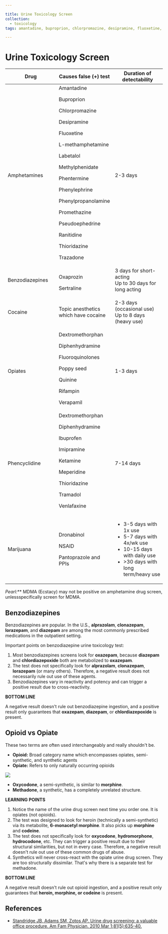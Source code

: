 ```yaml
---

title: Urine Toxicology Screen
collection:
  - toxicology
tags: amantadine, buproprion, chlorpromazine, desipramine, fluoxetine, labetalol, Methylphenidate, Phentermine, Phenylephrine, Phenylpropanolamine, Promethazine, Pseudoephedrine, Ranitidine, Thioridazine, trazodone, oxaprozin, sertraline, Dextromethorphan, Diphenhydramine, Quinine, Rifampin, Verapamil, Ibuprofen, Imipramine, Ketamine, Meperidine, Venlafaxine, Dronabinol, Pantoprazole, oxazepam, diazepam, chlordiazepoxide, alprazolam, clonazepam, lorazepam, morphine, codeine, hydrocodone, hydromorphone, oxycodone, oxymorphone, buprenorphine, fentanyl, methadone, tramadol, 

---
```


# Urine Toxicology Screen

<table>
<colgroup>
<col width="33%" />
<col width="33%" />
<col width="33%" />
</colgroup>
<thead>
<tr class="header">
<th><strong>Drug</strong></th>
<th><strong>Causes false (+) test</strong></th>
<th><strong>Duration of detectability</strong></th>
</tr>
</thead>
<tbody>
<tr class="odd">
<td>Amphetamines</td>
<td>Amantadine<br />

<p>Buproprion</p>
<p>Chlorpromazine</p>
<p>Desipramine</p>
<p>Fluoxetine</p>
<span class="aglmd-moreinfo ui-moreinfo" data-iid="53aa247bd35d3ae92e001a24">L-methamphetamine</span><br />

<p>Labetalol</p>
<span class="aglmd-moreinfo ui-moreinfo" data-iid="53aa247bd35d3ae92e001a25">Methylphenidate</span><br />

<p>Phentermine</p>
<p>Phenylephrine</p>
<p>Phenylpropanolamine</p>
<p>Promethazine</p>
<p>Pseudoephedrine</p>
<p>Ranitidine</p>
<p>Thioridazine</p>
<p>Trazadone</p></td>
<td>2-3 days</td>
</tr>
<tr class="even">
<td>Benzodiazepines</td>
<td><p>Oxaprozin</p>
<span class="aglmd-moreinfo ui-moreinfo" data-iid="53aa247bd35d3ae92e001a26">Sertraline</span></td>
<td><span class="aglmd-moreinfo ui-moreinfo" data-iid="53aa247bd35d3ae92e001a27">3 days for short-acting</span><br />
<span class="aglmd-moreinfo ui-moreinfo" data-iid="53aa247bd35d3ae92e001a28">Up to 30 days for long acting</span><br />
</td>
</tr>
<tr class="odd">
<td>Cocaine</td>
<td>Topic anesthetics which have cocaine</td>
<td><p>2-3 days (occasional use)<br />
Up to 8 days (heavy use)</p></td>
</tr>
<tr class="even">
<td>Opiates</td>
<td>Dextromethorphan<br />

<p>Diphenhydramine</p>
<p>Fluoroquinolones</p>
<p>Poppy seed</p>
<p>Quinine</p>
<p>Rifampin</p>
<p>Verapamil</p></td>
<td>1-3 days</td>
</tr>
<tr class="odd">
<td>Phencyclidine</td>
<td>Dextromethorphan<br />

<p>Diphenhydramine</p>
<p>Ibuprofen</p>
<p>Imipramine</p>
<p>Ketamine</p>
<p>Meperidine</p>
<p>Thioridazine</p>
<p>Tramadol</p>
<p>Venlafaxine</p></td>
<td>7-14 days</td>
</tr>
<tr class="even">
<td><span class="aglmd-moreinfo ui-moreinfo" data-iid="53aa247bd35d3ae92e001a29">Marijuana</span></td>
<td>Dronabinol<br />

<p>NSAID</p>
Pantoprazole and PPIs</td>
<td><ul>
<li>3-5 days with 1x use<br />
</li>
<li>5-7 days with 4x/wk use<br />
</li>
<li>10-15 days with daily use<br />
</li>
<li>&gt;30 days with long term/heavy use<br />
</li>
</ul></td>
</tr>
</tbody>
</table>

**Pearl*:*** MDMA (Ecstacy) may not be positive on amphetamine drug screen, unlessspecifically screen for MDMA. 

## Benzodiazepines

Benzodiazepines are popular. In the U.S., **alprazolam**, **clonazepam**, **lorazepam**, and **diazepam** are among the most commonly prescribed medications in the outpatient setting.

Important points on benzodiazepine urine toxicology test:

1.  Most benzodiazepines screens look for **oxazepam**, because **diazepam** and **chlordiazepoxide** both are metabolized to **oxazepam**.
2.  The test does not specifically look for **alprazolam**, **clonazepam**, **lorazepam** (or many others). Therefore, a negative result does not necessarily rule out use of these agents.
3.  Benzodiazepines vary in reactivity and potency and can trigger a positive result due to cross-reactivity.

**BOTTOM LINE**

A negative result doesn't rule out benzodiazepine ingestion, and a positive result only guarantees that **oxazepam**, **diazepam**, or **chlordiazepoxide** is present.

## Opioid vs Opiate

These two terms are often used interchangeably and really shouldn't be.

-   **Opioid:** Broad category name which encompasses opiates, semi-synthetic, and synthetic agents
-   **Opiate:** Refers to only naturally occurring opioids

![](https://d2p53dh3qxfm0x.cloudfront.net/uploads/img/1jx/5/m/5844ffb0-588d-565c-a74d-0de93b9cd9f7/640.png)
-   **Oxycodone**, a semi-synthetic, is similar to **morphine**.
-   **Methadone**, a synthetic, has a completely unrelated structure.

**LEARNING POINTS**
1.  Notice the name of the urine drug screen next time you order one. It is opiates (not opioids).
2.  The test was designed to look for heroin (technically a semi-synthetic) via its metabolite, **6-monacetyl morphine**. It also picks up **morphine** and **codeine**.
3.  The test does not specifically look for **oxycodone**, **hydromorphone**, **hydrocodone**, etc. They can trigger a positive result due to their structural similarities, but not in every case. Therefore, a negative result doesn't rule out use of these common drugs of abuse.
4.  Synthetics will never cross-react with the opiate urine drug screen. They are too structurally dissimilar. That's why there is a separate test for methadone.

**BOTTOM LINE**

A negative result doesn't rule out opioid ingestion, and a positive result only guarantees that **heroin, morphine, or codeine** is present.

## References

-   [Standridge JB, Adams SM, Zotos AP. Urine drug screening: a valuable office procedure. Am Fam Physician. 2010 Mar 1;81(5):635-40.](http://www.ncbi.nlm.nih.gov/pubmed/20187600)
